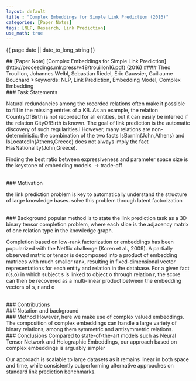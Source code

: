 ```yaml
---
layout: default
title : "Complex Embeddings for Simple Link Prediction (2016)" 
categories: [Paper Notes]
tags: [NLP, Research, Link Prediction]
use_math: true
---
```

<p>{{ page.date || date_to_long_string }} </p>
## [Paper Note] [Complex Embeddings for Simple Link Prediction](http://proceedings.mlr.press/v48/trouillon16.pdf) (2016)
#### Theo Trouillon, Johannes Welbl, Sebastian Riedel, Eric Gaussier, Guillaume Bouchard
>Keywords: NLP, Link Prediction, Embedding Model, Complex Embedding 

<br>
### Task Statements

Natural redundancies among the recorded relations often make it possible to ﬁll in the missing entries of a KB. As an example, the relation CountryOfBirth is not recorded for all entities, but it can easily be inferred if the relation CityOfBirth is known. The goal of link prediction is the automatic discovery of such regularities.i
However, many relations are non-deterministic: the combination of the two facts IsBornIn(John,Athens) and IsLocatedIn(Athens,Greece) does not always imply the fact HasNationality(John,Greece).



Finding the best ratio between expressiveness and parameter space size is the keystone of embedding models. -> trade-off

<br>
### Motivation

the link prediction problem is key to automatically understand the structure of large knowledge bases. 
solve this problem through latent factorization


<br>
### Background
popular method is to state the link prediction task as a 3D binary tensor completion problem, where each slice is the adjacency matrix of one relation type in the knowledge graph.

Completion based on low-rank factorization or embeddings has been popularized with the Netﬂix challenge (Koren et al., 2009). 
A partially observed matrix or tensor is decomposed into a product of embedding matrices with much smaller rank, resulting in ﬁxed-dimensional vector representations for each entity and relation in the database. 
For a given fact r(s,o) in which subject s is linked to object o through relation r, the score can then be recovered as a multi-linear product between the embedding vectors of s, r and o

<br>
### Contributions

<br>
### Notation and background


<br>
### Method
However, here we make use of complex valued embeddings.
The composition of complex embeddings can handle a large variety of binary relations, among them symmetric and antisymmetric relations.


<br>
### Conclusions
Compared to state-of-the-art models such as Neural Tensor Network and Holographic Embeddings, our approach based on complex embeddings is arguably simpler

Our approach is scalable to large datasets as it remains linear in both space and time, while consistently outperforming alternative approaches on standard link prediction benchmarks.
